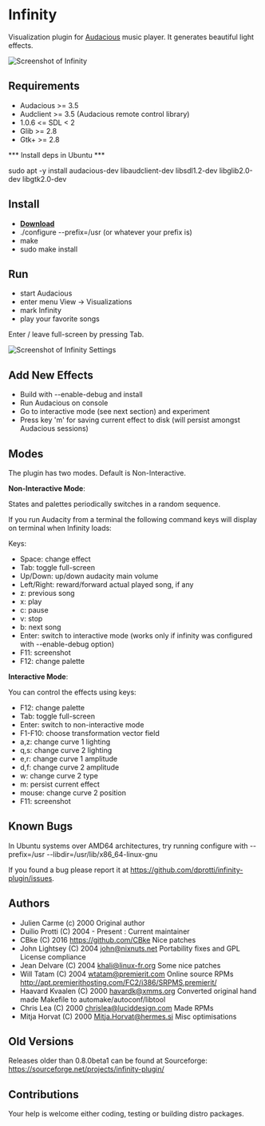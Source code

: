 Infinity
========

Visualization plugin for [Audacious](http://audacious-media-player.org/) music player.
It generates beautiful light effects.

![Screenshot of Infinity](https://a.fsdn.com/con/app/proj/infinity-plugin/screenshots/Infinity.png)

Requirements
------------

- Audacious >= 3.5
- Audclient >= 3.5 (Audacious remote control library)
- 1.0.6 <= SDL < 2
- Glib >= 2.8
- Gtk+ >= 2.8

*** Install deps in Ubuntu ***

sudo apt -y install audacious-dev libaudclient-dev libsdl1.2-dev libglib2.0-dev libgtk2.0-dev

Install
-------

- **[Download](https://github.com/dprotti/infinity-plugin/releases/latest/)**
- ./configure --prefix=/usr (or whatever your prefix is)
- make
- sudo make install

Run
---

- start Audacious
- enter menu View -> Visualizations
- mark Infinity
- play your favorite songs

Enter / leave full-screen by pressing Tab.

![Screenshot of Infinity Settings](../screenshots/screenshot-settings.png?raw=true "Infinity Settings")

Add New Effects
---------------

- Build with --enable-debug and install
- Run Audacious on console
- Go to interactive mode (see next section) and experiment
- Press key 'm' for saving current effect to disk (will persist amongst Audacious sessions)

Modes
-----

The plugin has two modes. Default is Non-Interactive.

**Non-Interactive Mode**:

States and palettes periodically switches in a random sequence.

If you run Audacity from a terminal the following command keys will display on
terminal when Infinity loads:

  Keys:
  - Space:	change effect
  - Tab:   	toggle full-screen
  - Up/Down:	up/down audacity main volume
  - Left/Right:	reward/forward actual played song, if any
  - z:		previous song
  - x:		play
  - c:		pause
  - v:		stop
  - b:		next song
  - Enter:	switch to interactive mode
  		(works only if infinity was configured with --enable-debug option)
  - F11:   	screenshot
  - F12:   	change palette

**Interactive Mode**:

You can control the effects using keys:

  - F12:    change palette
  - Tab:    toggle full-screen
  - Enter:  switch to non-interactive mode
  - F1-F10: choose transformation vector field
  - a,z:    change curve 1 lighting
  - q,s:    change curve 2 lighting
  - e,r:    change curve 1 amplitude
  - d,f:    change curve 2 amplitude  
  - w:      change curve 2 type
  - m:      persist current effect
  - mouse:  change curve 2 position  
  - F11:    screenshot

Known Bugs
----------

In Ubuntu systems over AMD64 architectures, try running configure with
--prefix=/usr --libdir=/usr/lib/x86_64-linux-gnu

If you found a bug please report it at
<https://github.com/dprotti/infinity-plugin/issues>.

Authors
-------

- Julien Carme (c) 2000 Original author
- Duilio Protti (C) 2004 - Present : Current maintainer
- CBke (C) 2016 <https://github.com/CBke> Nice patches
- John Lightsey (C) 2004 <john@nixnuts.net> Portability fixes and GPL License compliance
- Jean Delvare (C) 2004 <khali@linux-fr.org> Some nice patches
- Will Tatam (C) 2004 <wtatam@premierit.com> Online source RPMs <http://apt.premierithosting.com/FC2/i386/SRPMS.premierit/>
- Haavard Kvaalen (C) 2000 <havardk@xmms.org> Converted original hand made Makefile to automake/autoconf/libtool
- Chris Lea (C) 2000 <chrislea@luciddesign.com> Made RPMs
- Mitja Horvat (C) 2000 <Mitja.Horvat@hermes.si> Misc optimisations

Old Versions
------------

Releases older than 0.8.0beta1 can be found at Sourceforge: <https://sourceforge.net/projects/infinity-plugin/>

Contributions
-------------

Your help is welcome either coding, testing or building distro packages.
